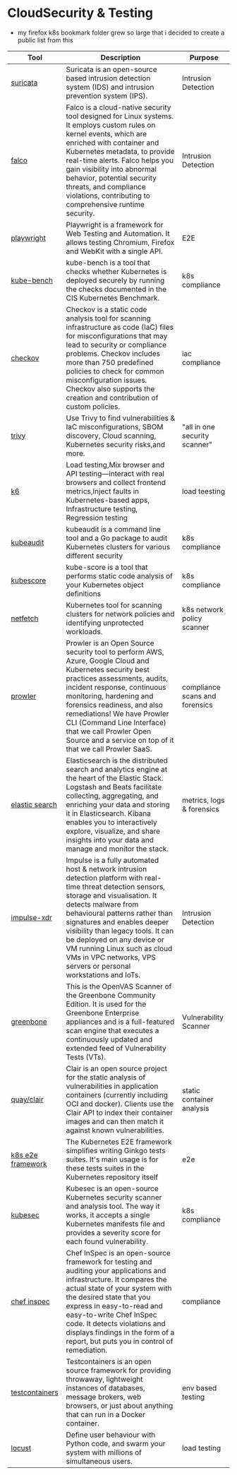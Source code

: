 # CloudSecurity & Testing

- my firefox k8s bookmark folder grew so large that i decided to create a public list from this

| Tool | Description | Purpose |
|------|-------------|---------|
| [suricata](https://suricata.io/ )                          | Suricata is an open-source based intrusion detection system (IDS) and intrusion prevention system (IPS). | Intrusion Detection |
|[falco](https://falco.org/  )                          |Falco is a cloud-native security tool designed for Linux systems. It employs custom rules on kernel events, which are enriched with container and Kubernetes metadata, to provide real-time alerts. Falco helps you gain visibility into abnormal behavior, potential security threats, and compliance violations, contributing to comprehensive runtime security.  | Intrusion Detection |
| [playwright](https://playwright.dev/)                         | Playwright is a framework for Web Testing and Automation. It allows testing Chromium, Firefox and WebKit with a single API.  | E2E |
|[kube-bench](https://github.com/aquasecurity/kube-bench)                | kube-bench is a tool that checks whether Kubernetes is deployed securely by running the checks documented in the CIS Kubernetes Benchmark. | k8s compliance|
|[checkov](https://www.checkov.io/4.Integrations/Kubernetes.html)                   |Checkov is a static code analysis tool for scanning infrastructure as code (IaC) files for misconfigurations that may lead to security or compliance problems. Checkov includes more than 750 predefined policies to check for common misconfiguration issues. Checkov also supports the creation and contribution of custom policies.  | iac compliance |
| [trivy](https://trivy.dev/)                         | Use Trivy to find vulnerabilities & IaC misconfigurations, SBOM discovery, Cloud scanning, Kubernetes security risks,and more. | "all in one security scanner" |
|[k6](https://k6.io/)                         | Load testing,Mix browser and API testing—interact with real browsers and collect frontend metrics,Inject faults in Kubernetes-based apps, Infrastructure testing, Regression testing | load teesting |
|[kubeaudit](https://github.com/Shopify/kubeaudit)                     |kubeaudit is a command line tool and a Go package to audit Kubernetes clusters for various different security   | k8s compliance  |
|[kubescore](https://github.com/zegl/kube-score)                     | kube-score is a tool that performs static code analysis of your Kubernetes object definitions | k8s compliance  |
| [netfetch](https://github.com/deggja/netfetch)                       |  Kubernetes tool for scanning clusters for network policies and identifying unprotected workloads. | k8s network policy scanner  |
|  [prowler](https://github.com/prowler-cloud/prowler)                           | Prowler is an Open Source security tool to perform AWS, Azure, Google Cloud and Kubernetes security best practices assessments, audits, incident response, continuous monitoring, hardening and forensics readiness, and also remediations! We have Prowler CLI (Command Line Interface) that we call Prowler Open Source and a service on top of it that we call Prowler SaaS. | compliance scans and forensics |
|             [elastic search](https://www.elastic.co/de/?utm_campaign=Google-B-EMEA-C-DE-New-Exact&utm_content=Brand-Core&utm_source=google&utm_medium=cpc&device=c&utm_term=elasticsearch&gad_source=1&gclid=Cj0KCQjw7ZO0BhDYARIsAFttkCg6WbERHZU5dmMAbxD2MKzpM2L96sNeM_QFPutInkbWR8wXoJe8rZgaAp_IEALw_wcB)         | Elasticsearch is the distributed search and analytics engine at the heart of the Elastic Stack. Logstash and Beats facilitate collecting, aggregating, and enriching your data and storing it in Elasticsearch. Kibana enables you to interactively explore, visualize, and share insights into your data and manage and monitor the stack.  | metrics, logs & forensics |
| [impulse-xdr](https://github.com/bgenev/impulse-xdr )                          |  Impulse is a fully automated host & network intrusion detection platform with real-time threat detection sensors, storage and visualisation. It detects malware from behavioural patterns rather than signatures and enables deeper visibility than legacy tools. It can be deployed on any device or VM running Linux such as cloud VMs in VPC networks, VPS servers or personal workstations and IoTs.| Intrusion Detection |
| [greenbone](https://github.com/greenbone/openvas-scanner?tab=readme-ov-file) | This is the OpenVAS Scanner of the Greenbone Community Edition. It is used for the Greenbone Enterprise appliances and is a full-featured scan engine that executes a continuously updated and extended feed of Vulnerability Tests (VTs).| Vulnerability Scanner |
| [quay/clair](https://github.com/quay/clair) | Clair is an open source project for the static analysis of vulnerabilities in application containers (currently including OCI and docker). Clients use the Clair API to index their container images and can then match it against known vulnerabilities. | static container analysis |
| [k8s e2e framework](https://github.com/kubernetes/kubernetes/tree/v1.27.0-rc.0/test/e2e/framework) | The Kubernetes E2E framework simplifies writing Ginkgo tests suites. It's main usage is for these tests suites in the Kubernetes repository itself | e2e | 
| [kubesec](https://fwdcloudsec.org/conference/archive/2020/](https://github.com/controlplaneio/kubesec)) |Kubesec is an open-source Kubernetes security scanner and analysis tool. The way it works, it accepts a single Kubernetes manifests file and provides a severity score for each found vulnerability. | k8s compliance |
| [chef inspec](https://docs.chef.io/inspec/)  | Chef InSpec is an open-source framework for testing and auditing your applications and infrastructure. It compares the actual state of your system with the desired state that you express in easy-to-read and easy-to-write Chef InSpec code. It detects violations and displays findings in the form of a report, but puts you in control of remediation. | compliance | 
| [testcontainers](https://testcontainers.com/) | Testcontainers is an open source framework for providing throwaway, lightweight instances of databases, message brokers, web browsers, or just about anything that can run in a Docker container. | env based testing |
| [locust](https://locust.io/) | Define user behaviour with Python code, and swarm your system with millions of simultaneous users.  | load testing | 
